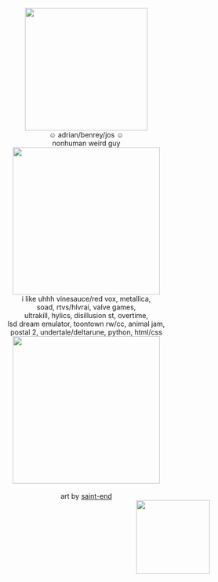  <p align="center"> <img src="https://i.ibb.co/GW1nCMJ/blur-edges.png" width="250px"> <br> 
 ☺ adrian/benrey/jos ☺ <br> nonhuman weird guy  <br> <img src="https://64.media.tumblr.com/dfb953fbe2736a1cd1fe9ae696c5bf0e/313ce5f055eee02b-01/s250x400/d93ce75c8952858778a3a5db07a9136394708a3b.gifv" width="300px">
   <br> 
 i like uhhh vinesauce/red vox, metallica, <br> soad, rtvs/hlvrai, valve games, <br> ultrakill, hylics, disillusion st, overtime,<br>  lsd dream emulator, toontown rw/cc, animal jam,<br> postal 2, undertale/deltarune, python, html/css<br> <img src="https://64.media.tumblr.com/dfb953fbe2736a1cd1fe9ae696c5bf0e/313ce5f055eee02b-01/s250x400/d93ce75c8952858778a3a5db07a9136394708a3b.gifv" width="300px">
 <br> <br> art by <a href="https://saint-end.tumblr.com/post/733077991485243392/ahhh-ive-seen-your-req-post-and-wondering-if"> saint-end </a><br> <img src="https://i.ibb.co/RPMNyv3/pony-town-benny-trot-blinking-padded-4x.gif" width="150px" align="right">
 

